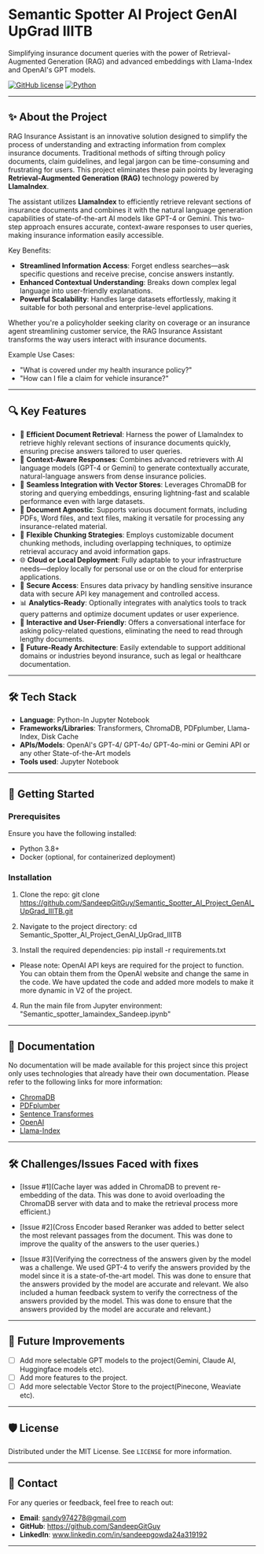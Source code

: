 # Semantic Spotter AI Project GenAI UpGrad IIITB
Simplifying insurance document queries with the power of Retrieval-Augmented Generation (RAG) and advanced embeddings with Llama-Index and OpenAI's GPT models.

[![GitHub license](https://img.shields.io/badge/license-MIT-blue.svg)](LICENSE)
[![Python](https://img.shields.io/badge/python-3.8%2B-brightgreen.svg)](https://www.python.org/)

---

## ✨ About the Project
RAG Insurance Assistant is an innovative solution designed to simplify the process of understanding and extracting information from complex insurance documents. Traditional methods of sifting through policy documents, claim guidelines, and legal jargon can be time-consuming and frustrating for users. This project eliminates these pain points by leveraging **Retrieval-Augmented Generation (RAG)** technology powered by **LlamaIndex**.

The assistant utilizes **LlamaIndex** to efficiently retrieve relevant sections of insurance documents and combines it with the natural language generation capabilities of state-of-the-art AI models like GPT-4 or Gemini. This two-step approach ensures accurate, context-aware responses to user queries, making insurance information easily accessible.

Key Benefits:
- **Streamlined Information Access**: Forget endless searches—ask specific questions and receive precise, concise answers instantly.
- **Enhanced Contextual Understanding**: Breaks down complex legal language into user-friendly explanations.
- **Powerful Scalability**: Handles large datasets effortlessly, making it suitable for both personal and enterprise-level applications.

Whether you're a policyholder seeking clarity on coverage or an insurance agent streamlining customer service, the RAG Insurance Assistant transforms the way users interact with insurance documents.


Example Use Cases:
- "What is covered under my health insurance policy?"
- "How can I file a claim for vehicle insurance?"

---

## 🔍 Key Features
- 🌟 **Efficient Document Retrieval**: Harness the power of LlamaIndex to retrieve highly relevant sections of insurance documents quickly, ensuring precise answers tailored to user queries.
- 🤖 **Context-Aware Responses**: Combines advanced retrievers with AI language models (GPT-4 or Gemini) to generate contextually accurate, natural-language answers from dense insurance policies.
- 🔄 **Seamless Integration with Vector Stores**: Leverages ChromaDB for storing and querying embeddings, ensuring lightning-fast and scalable performance even with large datasets.
- 📄 **Document Agnostic**: Supports various document formats, including PDFs, Word files, and text files, making it versatile for processing any insurance-related material.
- 🧩 **Flexible Chunking Strategies**: Employs customizable document chunking methods, including overlapping techniques, to optimize retrieval accuracy and avoid information gaps.
- 🌐 **Cloud or Local Deployment**: Fully adaptable to your infrastructure needs—deploy locally for personal use or on the cloud for enterprise applications.
- 🔑 **Secure Access**: Ensures data privacy by handling sensitive insurance data with secure API key management and controlled access.
- 📊 **Analytics-Ready**: Optionally integrates with analytics tools to track query patterns and optimize document updates or user experience.
- 💬 **Interactive and User-Friendly**: Offers a conversational interface for asking policy-related questions, eliminating the need to read through lengthy documents.
- 🚀 **Future-Ready Architecture**: Easily extendable to support additional domains or industries beyond insurance, such as legal or healthcare documentation.

---

## 🛠️ Tech Stack
- **Language**: Python-In Jupyter Notebook
- **Frameworks/Libraries**: Transformers, ChromaDB, PDFplumber, Llama-Index, Disk Cache
- **APIs/Models**: OpenAI's GPT-4/ GPT-4o/ GPT-4o-mini or Gemini API or any other State-of-the-Art models
- **Tools used**: Jupyter Notebook

---

## 🚀 Getting Started

### Prerequisites
Ensure you have the following installed:
- Python 3.8+
- Docker (optional, for containerized deployment)

### Installation
1. Clone the repo:
git clone https://github.com/SandeepGitGuy/Semantic_Spotter_AI_Project_GenAI_UpGrad_IIITB.git

2. Navigate to the project directory:
cd Semantic_Spotter_AI_Project_GenAI_UpGrad_IIITB

3. Install the required dependencies:
pip install -r requirements.txt

- Please note: OpenAI API keys are required for the project to function. You can obtain them from the OpenAI website and change the same in the code. We have updated the code and added more models to make it more dynamic in V2 of the project.

4. Run the main file from Jupyter environment:
"Semantic_spotter_lamaindex_Sandeep.ipynb"

---

## 📖 Documentation
No documentation will be made available for this project since this project only uses technologies that already have their own documentation. Please refer to the following links for more information:
- [ChromaDB](https://docs.trychroma.com/)
- [PDFplumber](https://pypi.org/project/pdfplumber/0.1.2/)
- [Sentence Transformes](https://www.sbert.net/docs/)
- [OpenAI](https://platform.openai.com/docs/)
- [Llama-Index](https://www.llamaindex.ai/)

---

## 🛠️ Challenges/Issues Faced with fixes

- [Issue #1](Cache layer was added in ChromaDB to prevent re-embedding of the data. This was done to avoid overloading the ChromaDB server with data and to make the retrieval process more efficient.)

- [Issue #2](Cross Encoder based Reranker was added to better select the most relevant passages from the document. This was done to improve the quality of the answers to the user queries.)

- [Issue #3](Verifying the correctness of the answers given by the model was a challenge. We used GPT-4 to verify the answers provided by the model since it is a state-of-the-art model. This was done to ensure that the answers provided by the model are accurate and relevant. We also included a human feedback system to verify the correctness of the answers provided by the model. This was done to ensure that the answers provided by the model are accurate and relevant.)

---

## 🌟 Future Improvements
- [ ] Add more selectable GPT models to the project(Gemini, Claude AI, Huggingface models etc).
- [ ] Add more features to the project.
- [ ] Add more selectable Vector Store to the project(Pinecone, Weaviate etc).

---

## 🛡️ License
Distributed under the MIT License. See `LICENSE` for more information.

---

## 💬 Contact
For any queries or feedback, feel free to reach out:

- **Email**: sandy974278@gmail.com
- **GitHub**: https://github.com/SandeepGitGuy
- **LinkedIn**: www.linkedin.com/in/sandeepgowda24a319192

---